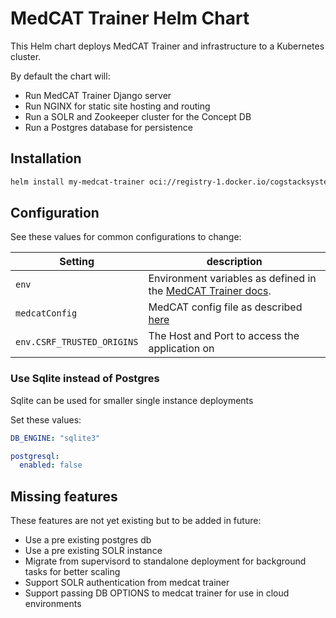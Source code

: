 # MedCAT Trainer Helm Chart

This Helm chart deploys MedCAT Trainer and infrastructure to a Kubernetes cluster.

By default the chart will:

- Run MedCAT Trainer Django server
- Run NGINX for static site hosting and routing
- Run a SOLR and Zookeeper cluster for the Concept DB
- Run a Postgres database for persistence


## Installation

```sh
helm install my-medcat-trainer oci://registry-1.docker.io/cogstacksystems/medcat-trainer-helm
```

## Configuration

See these values for common configurations to change:

| Setting  |description    |
| -------- | -------- |
| `env`          | Environment variables as defined in the [MedCAT Trainer docs](https://docs.cogstack.org/projects/medcat-trainer/en/latest/installation.html).    |
|`medcatConfig`|MedCAT config file as described [here](https://github.com/CogStack/cogstack-nlp/blob/main/medcat-v2/medcat/config/config.py)|
| `env.CSRF_TRUSTED_ORIGINS` | The Host and Port to access the application on |


### Use Sqlite instead of Postgres

Sqlite can be used for smaller single instance deployments

Set these values:

```yaml
DB_ENGINE: "sqlite3"

postgresql:
  enabled: false
```

## Missing features
These features are not yet existing but to be added in future:
- Use a pre existing postgres db
- Use a pre existing SOLR instance
- Migrate from supervisord to standalone deployment for background tasks for better scaling
- Support SOLR authentication from medcat trainer
- Support passing DB OPTIONS to medcat trainer for use in cloud environments
